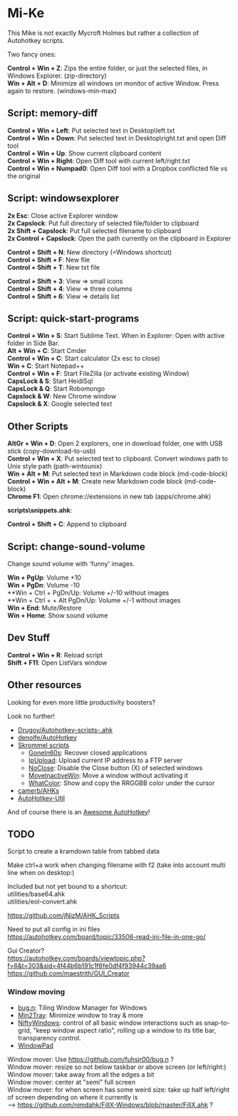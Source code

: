 Mi-Ke
=====
This Mike is not exactly Mycroft Holmes but rather a collection of Autohotkey scripts.

Two fancy ones:

**Control + Win + Z**: Zips the entire folder, or just the selected files, in Windows Explorer. (zip-directory)  
**Win + Alt + D**: Minimize all windows on monitor of active Window. Press again to restore. (windows-min-max)  

Script: memory-diff
-------------------
**Control + Win + Left**: Put selected text in Desktop\left.txt  
**Control + Win + Down**: Put selected text in Desktop\right.txt and open Diff tool  
**Control + Win + Up**: Show current clipboard content  
**Control + Win + Right**: Open Diff tool with current left/right.txt  
**Control + Win + Numpad0**: Open Diff tool with a Dropbox conflicted file vs the original  

Script: windowsexplorer
-----------------------
**2x Esc**: Close active Explorer window  
**2x Capslock**: Put full directory of selected file/folder to clipboard  
**2x Shift + Capslock**: Put full selected filename to clipboard  
**2x Control + Capslock**: Open the path currently on the clipboard in Explorer  

**Control + Shift + N**: New directory (=Windows shortcut)  
**Control + Shift + F**: New file  
**Control + Shift + T**: New txt file  

**Control + Shift + 3**: View => small icons  
**Control + Shift + 4**: View => three columns  
**Control + Shift + 6**: View => details list  


Script: quick-start-programs
----------------------------
**Control + Win + S**: Start Sublime Text. When in Explorer: Open with active folder in Side Bar.  
**Alt + Win + C**: Start Cmder  
**Control + Win + C**: Start calculator (2x esc to close)  
**Win + C**: Start Notepad++  
**Control + Win + F**: Start FileZilla (or activate existing Window)  
**CapsLock & S**: Start HeidiSql  
**CapsLock & Q**: Start Robomongo  
**Capslock & W**: New Chrome window  
**Capslock & X**: Google selected text  


Other Scripts
-------------
**AltGr + Win + D**: Open 2 explorers, one in download folder, one with USB stick (copy-download-to-usb)  
**Control + Win + X**: Put selected text to clipboard. Convert windows path to Unix style path (path-wintounix)  
**Win + Alt + M**: Put selected text in Markdown code block (md-code-block)  
**Control + Win + Alt + M**: Create new Markdown code block (md-code-block)  
**Chrome F1**: Open chrome://extensions in new tab (apps/chrome.ahk)  

**scripts\snippets.ahk**:  

**Control + Shift + C**: Append to clipboard  


Script: change-sound-volume
---------------------------
Change sound volume with 'funny' images.  

**Win + PgUp**: Volume +10  
**Win + PgDn**: Volume -10  
**Win + Ctrl + PgDn/Up: Volume +/-10 without images  
**Win + Ctrl + + Alt PgDn/Up: Volume +/-1 without images  
**Win + End**: Mute/Restore  
**Win + Home**: Show sound volume  


Dev Stuff
---------
**Control + Win + R**: Reload script  
**Shift + F11**: Open ListVars window  


Other resources
---------------
Looking for even more little productivity boosters?

Look no further!

- [Drugoy/Autohotkey-scripts-.ahk](https://github.com/Drugoy/Autohotkey-scripts-.ahk)
- [denolfe/AutoHotkey](https://github.com/denolfe/AutoHotkey)
- [Skrommel scripts](http://www.donationcoder.com/Software/Skrommel/index.html)
	- [GoneIn60s](http://www.donationcoder.com/Software/Skrommel/index.html#GoneIn60s): Recover closed applications
	- [IpUpload](http://www.donationcoder.com/Software/Skrommel/index.html#IpUpload): Upload current IP address to a FTP server
	- [NoClose](http://www.donationcoder.com/Software/Skrommel/index.html#NoClose): Disable the Close button (X) of selected windows
	- [MoveInactiveWin](http://www.donationcoder.com/Software/Skrommel/index.html#MoveInactiveWin): Move a window without activating it
	- [WhatColor](http://www.donationcoder.com/Software/Skrommel/index.html#WhatColor): Show and copy the RRGGBB color under the cursor
- [camerb/AHKs](https://github.com/camerb/AHKs)
- [AutoHotkey-Util](https://github.com/cocobelgica/AutoHotkey-Util)

And of course there is an [Awesome AutoHotkey](https://github.com/ahkscript/awesome-AutoHotkey)!


TODO
----
Script to create a kramdown table from tabbed data

Make ctrl+a work when changing filename with f2 (take into account multi line when on desktop:)

Included but not yet bound to a shortcut:  
utilities/base64.ahk  
utilities/eol-convert.ahk  

https://github.com/jNizM/AHK_Scripts

Need to put all config in ini files  
https://autohotkey.com/board/topic/33506-read-ini-file-in-one-go/


Gui Creator?  
https://autohotkey.com/boards/viewtopic.php?f=6&t=303&sid=4f44b6b191c1f6fe0df4f93944c39aa6  
https://github.com/maestrith/GUI_Creator

### Window moving

- [bug.n](https://github.com/fuhsjr00/bug.n): Tiling Window Manager for Windows
- [Min2Tray](http://junyx.breadfan.de/Min2Tray): Minimize window to tray & more
- [NiftyWindows](http://www.enovatic.org/products/niftywindows/download): control of all basic window interactions such as snap-to-grid, "keep window aspect ratio", rolling up a window to its title bar, transparency control.
- [WindowPad](https://github.com/hoppfrosch/WindowPadX)

Window mover: Use https://github.com/fuhsjr00/bug.n  ?  
Window mover: resize so not below taskbar or above screen (or left/right:)  
Window mover: take away from all the edges a bit  
Window mover: center at "semi" full screen  
Window mover: for when screen has some weird size: take up half left/right of screen depending on where it currently is  
--> https://github.com/nimdahk/FillX-Windows/blob/master/FillX.ahk ?  
